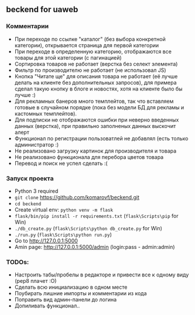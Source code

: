 ## beckend for uaweb
### Комментарии
* При переходе по ссылке "каталог" (без выбора конкретной категории), открывается страница для первой категории
* При переходе в определенную категорию, отображаются все товары для этой категории (с пагинацией)
* Сортировка товаров не работает (верстка без селект элемента)
* Фильтр по производителю не работает (не использовал JS)
* Кнопка "Читате ще" для описания товара не работает (её лучше делать на клиенте без дополнительных запросов), для примера сделал такую кнопку в блоге и новостях, хотя на клиенте было бы лучше :)
* Для рекламных банеров много темплейтов, так что вставляем готовые в случайном порядке (пока без модели БД для рекламы и кастомных темплейтов).
* Для подписки не отображаются ошибки при неверно введенных данных (верстка), при правильно заполненых данных выскочит алерт
* Функционал по регистрации пользоватлей не добавлял (есть только администратор :)
* Не реализовано загрузку картинок для производителя и товара
* Не реализовано функционала для перебора цветов товара
* Перевод и поиск не успел сделать :(

### Запуск проекта
* Python 3 required
* `git clone` https://github.com/komarovf/beckend.git
* `cd beckend`
* Create virtual env: `python venv -m flask`
* `flask/bin/pip install -r requirements.txt`  (`flask\Scripts\pip` for Win)
* `./db_create.py` (`flask\Scripts\python db_create.py` for Win)
* `./run.py` (`flask\Scripts\python run.py`)
* Go to http://127.0.0.1:5000
* Amin page: http://127.0.0.1:5000/admin (login:pass - admin:admin)

### TODOs:
* Настроить табы/пробелы в редакторе и привести все к одному виду (pep8 плачет :О)
* Сделать всю инициализацию в одном месте
* Поубирать лишние импорты и комментарии из кода
* Поправить вид админ-панели до логина
* Допиливать функционал..
